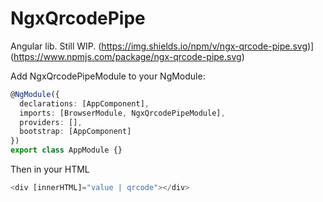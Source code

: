 # NgxQrcodePipe
Angular lib.
Still WIP.
(https://img.shields.io/npm/v/ngx-qrcode-pipe.svg)](https://www.npmjs.com/package/ngx-qrcode-pipe.svg)

Add NgxQrcodePipeModule to your NgModule: 

```TypeScript
@NgModule({
  declarations: [AppComponent],
  imports: [BrowserModule, NgxQrcodePipeModule],
  providers: [],
  bootstrap: [AppComponent]
})
export class AppModule {}
```

Then in your HTML

```TypeScript
<div [innerHTML]="value | qrcode"></div>
```
